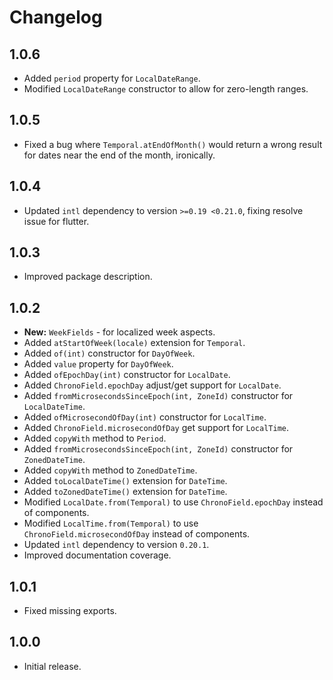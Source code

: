 # Changelog

## 1.0.6

- Added `period` property for `LocalDateRange`.
- Modified `LocalDateRange` constructor to allow for zero-length ranges.

## 1.0.5

- Fixed a bug where `Temporal.atEndOfMonth()` would return a wrong result
  for dates near the end of the month, ironically.

## 1.0.4

- Updated `intl` dependency to version `>=0.19 <0.21.0`, fixing resolve issue for flutter.

## 1.0.3

- Improved package description.

## 1.0.2

- **New:** `WeekFields` - for localized week aspects.
- Added `atStartOfWeek(locale)` extension for `Temporal`.
- Added `of(int)` constructor for `DayOfWeek`.
- Added `value` property for `DayOfWeek`.
- Added `ofEpochDay(int)` constructor for `LocalDate`.
- Added `ChronoField.epochDay` adjust/get support for `LocalDate`.
- Added `fromMicrosecondsSinceEpoch(int, ZoneId)` constructor for `LocalDateTime`.
- Added `ofMicrosecondOfDay(int)` constructor for `LocalTime`.
- Added `ChronoField.microsecondOfDay` get support for `LocalTime`.
- Added `copyWith` method to `Period`.
- Added `fromMicrosecondsSinceEpoch(int, ZoneId)` constructor for `ZonedDateTime`.
- Added `copyWith` method to `ZonedDateTime`.
- Added `toLocalDateTime()` extension for `DateTime`.
- Added `toZonedDateTime()` extension for `DateTime`.
- Modified `LocalDate.from(Temporal)` to use `ChronoField.epochDay` instead of components.
- Modified `LocalTime.from(Temporal)` to use `ChronoField.microsecondOfDay` instead of components.
- Updated `intl` dependency to version `0.20.1`.
- Improved documentation coverage.

## 1.0.1

- Fixed missing exports.

## 1.0.0

- Initial release.
